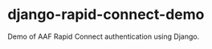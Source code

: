 django-rapid-connect-demo
=========================

Demo of AAF Rapid Connect authentication using Django.
